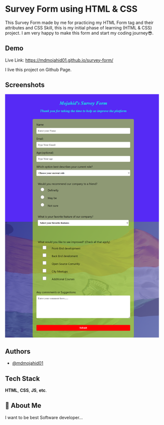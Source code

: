 
# Survey Form using HTML & CSS


This Survey Form made by me for practicing my HTML Form tag and their attributes and CSS Skill, this is my initial phase of learning (HTML & CSS) project. I am very happy to make this form and start my coding journey😎.

## Demo

Live Link: https://mdmojahid01.github.io/survey-form/

I live this project on Github Page.
## Screenshots

![App Screenshot](https://raw.githubusercontent.com/mdmojahid01/survey-form/main/surveyForm.png)


## Authors

- [@mdmojahid01](https://www.github.com/mdmojahid01)


## Tech Stack

**HTML**, **CSS**, **JS**, **etc**.


## 🚀 About Me
I want to be best Software developer...

